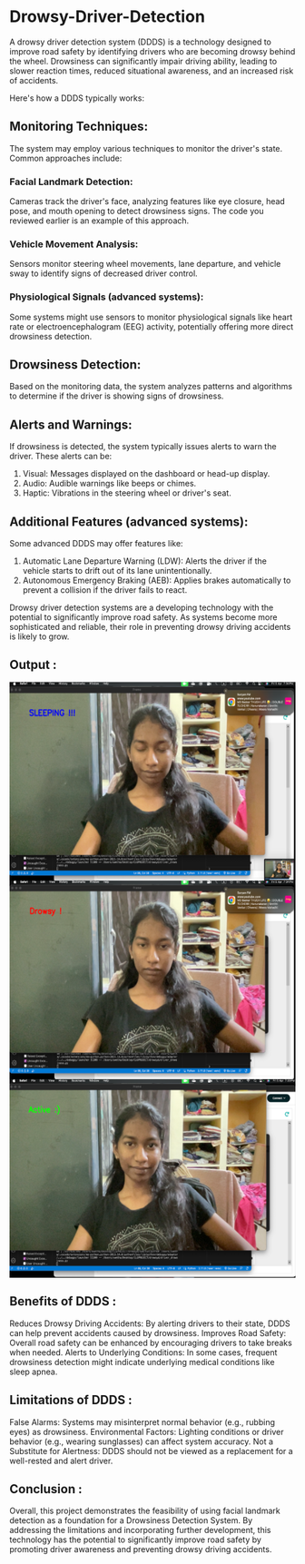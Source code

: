 # Drowsy-Driver-Detection
A drowsy driver detection system (DDDS) is a technology designed to improve road safety by identifying drivers who are becoming drowsy behind the wheel. Drowsiness can significantly impair driving ability, leading to slower reaction times, reduced situational awareness, and an increased risk of accidents.

Here's how a DDDS typically works:

## Monitoring Techniques: 
The system may employ various techniques to monitor the driver's state. Common approaches include:

### Facial Landmark Detection: 
Cameras track the driver's face, analyzing features like eye closure, head pose, and mouth opening to detect drowsiness signs. The code you reviewed earlier is an example of this approach.
### Vehicle Movement Analysis: 
Sensors monitor steering wheel movements, lane departure, and vehicle sway to identify signs of decreased driver control.
### Physiological Signals (advanced systems): 
Some systems might use sensors to monitor physiological signals like heart rate or electroencephalogram (EEG) activity, potentially offering more direct drowsiness detection.

## Drowsiness Detection: 
Based on the monitoring data, the system analyzes patterns and algorithms to determine if the driver is showing signs of drowsiness.

## Alerts and Warnings: 
If drowsiness is detected, the system typically issues alerts to warn the driver. These alerts can be:
1.  Visual: Messages displayed on the dashboard or head-up display.
2.  Audio: Audible warnings like beeps or chimes.
3.  Haptic: Vibrations in the steering wheel or driver's seat.

## Additional Features (advanced systems): 
Some advanced DDDS may offer features like:
1.  Automatic Lane Departure Warning (LDW): Alerts the driver if the vehicle starts to drift out of its lane unintentionally.
2.  Autonomous Emergency Braking (AEB): Applies brakes automatically to prevent a collision if the driver fails to react.

Drowsy driver detection systems are a developing technology with the potential to significantly improve road safety. As systems become more sophisticated and reliable, their role in preventing drowsy driving accidents is likely to grow.

## Output :
<center><img src="Screenshot 2024-04-13 210636.png" align="center" height="350"></center>
<center><img src="Screenshot 2024-04-13 210650.png" align="center" height="350"></center>
<center><img src="Screenshot 2024-04-13 210702.png" align="center" height="350"></center>

## Benefits of DDDS : 
Reduces Drowsy Driving Accidents: By alerting drivers to their state, DDDS can help prevent accidents caused by drowsiness.
Improves Road Safety: Overall road safety can be enhanced by encouraging drivers to take breaks when needed.
Alerts to Underlying Conditions: In some cases, frequent drowsiness detection might indicate underlying medical conditions like sleep apnea.

## Limitations of DDDS : 
False Alarms: Systems may misinterpret normal behavior (e.g., rubbing eyes) as drowsiness.
Environmental Factors: Lighting conditions or driver behavior (e.g., wearing sunglasses) can affect system accuracy.
Not a Substitute for Alertness: DDDS should not be viewed as a replacement for a well-rested and alert driver.

## Conclusion : 
Overall, this project demonstrates the feasibility of using facial landmark detection as a foundation for a Drowsiness Detection System. By addressing the limitations and incorporating further development, this technology has the potential to significantly improve road safety by promoting driver awareness and preventing drowsy driving accidents.

